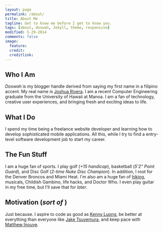 ```yaml
---
layout: page
permalink: /about/
title: About Me
tagline: Get to know me before I get to know you.
tags: [about, doswah, Jekyll, theme, responsive]
modified: 5-29-2014
comments: false
image:
  feature:
  credit: 
  creditlink:
---
```


## Who I Am

<i>Doswah</i> is my blogger handle derived from saying my first name in a filipino accent. My real name is [Joshua Rivera](http://joshuatrivera.com). I am a recent Computer Engineering graduate from the University of Hawaii at Manoa. I am a fan of technology, creative user experiences, and bringing fresh and exciting ideas to life. 

## What I Do

I spend my time being a freelance website developer and learning how to develop sophisticated mobile applications. All this, while I try to find a entry-level software development job to start my career.

## The Fun Stuff 

I am a huge fan of sports. I play golf (<i>+15 handicap</i>), basketball (<i>5'2" Point Guard</i>), and Disc Golf (<i>2-time Nuke Disc Champion</i>). In addition, I root for the Denver Broncos and Miami Heat. I'm also am a huge fan of [hiking](http://hike2grind.com), musicals, Childish Gambino, life hacks, and Doctor Who. I even play guitar in my free time, but I'll save that for <i>later</i>.

## Motivation (<i>sort of</i> )
Just because. I aspire to code as good as [Kenny Luong](http://kennyluong.com), be better at everything than everyone like [Jake Tsuyemura](http://jaketsuyemura.com), and keep pace with [Matthew Inouye](http://mkinouye.com).

